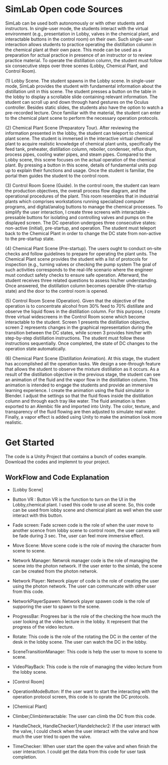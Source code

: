 # SimLab Open code Sources 

SimLab can be used both autonomously or with other students and instructors. In single-user
mode, the students interact with the virtual environment (e.g., presentation in Lobby, valves in
the chemical plant, and interactable buttons in the control room) on their own. Such single-user
interaction allows students to practice operating the distillation column in the chemical plant
at their own pace. This mode can be used as a preparation for actual practice in presence of an
instructor or to review practice material.
To operate the distillation column, the student must follow six consecutive steps over three
scenes (Lobby, Chemical Plant, and Control Room). 

(1) Lobby Scene. The student spawns in the Lobby scene. In single-user mode, SimLab provides
the student with fundamental information about the distillation unit in this scene.
The student presses a button on the table in the lobby to display a scrollable slide containing
relevant information. The student can scroll up and down through hand gestures on the Oculus
controller. Besides static slides, the students also have the option to watch a pre-recorded lecture.
Once familiar with the material, the student can enter to the chemical plant scene to perform
the necessary operation protocols.

(2) Chemical Plant Scene (Preparatory Tour). After reviewing the information presented in the
lobby, the student can teleport to chemical plant scene. The student is immersed
in the interactive virtual chemical plant to acquire realistic knowledge of chemical plant units,
specifically the feed tank, preheater, distillation column, reboiler, condenser, reflux drum, process
pipes, cooling water pipes, and steam pipes. Compared to the Lobby scene, this scene focuses
on the actual operation of the chemical plant. By pressing a button in this scene, details of
fundamental units pop up to explain their functions and usage. Once the student is familiar, the
portal then guides the student to the control room.

(3) Control Room Scene (Guide). In the control room, the student can learn the production
objectives, the overall process flow diagram, and the operational procedures of the plant. This
room resembles that in industrial plants which comprises workstations running specialized
computer programs, and digital/analog buttons to manage the chemical processes. To simplify
the user interaction, I create three screens with interactable – pressable buttons for isolating
and controlling valves and pumps on the displayed screen. The DC operation undergoes three
consecutive states: non-active (initial), pre-startup, and operation. The student must teleport
back to the Chemical Plant in order to change the DC state from non-active to the pre-startup
state.

(4) Chemical Plant Scene (Pre-startup). The users ought to conduct on-site checks and follow
guidelines to prepare for operating the plant units. The Chemical Plant scene provides the
student with a list of protocols for inspection (e.g., turning valves or checking the pump system The goal of such activities corresponds to the real-life scenario where the engineer must conduct
safety checks to ensure safe operation. Afterward, the student receives three related questions
to assess his/her understanding. Once answered, the distillation column becomes operable
(Pre-startup state) and the door to the control room is opened.

(5) Control Room Scene (Operation). Given that the objective of the operation is to concentrate
alcohol from 30% feed to 70% distillate and observe the liquid flows in the distillation column.
For this purpose, I create three virtual widescreens in the Control Room scene which become
interactable to the student. Screen 1 presents the distillation objective, screen 2
represents changes in the graphical representation during the transition between the DC states,
while screen 3 provides him/her with step-by-step distillation instructions. The student must
follow these instructions sequentially. Once completed, the state of DC changes to the operation
state automatically.

(6) Chemical Plant Scene (Distillation Animation). At this stage, the student has accomplished
all the operation tasks. We design a see-through feature that allows the student to observe the
mixture distillation as it occurs. As a result of the distillation objective in the previous stage, the
student can see an animation of the fluid and the vapor flow in the distillation column. This
animation is intended to engage the students and provide an immersive learning experience. I
create the animation using the fluid simulator in Blender. I adjust the settings so that the fluid
flows inside the distillation column and through each tray like water. The fluid animation is
then exported to an Alembic file and imported into Unity. The color, texture, and transparency of the fluid flowing are then adjusted to simulate real water. Finally, a vapor effect is added using
Unity to make the animation look more realistic.

# Get Started 
The code is a Unity Project that contains a bunch of codes example. Download the codes and implemnt to your project.

## WorkFlow and Code Explanation 

- [Lobby Scene] 

- Button VR : Button VR is the function to turn on the UI in the Lobby,chemical plant. I used this code to use all scene. So, this code can be used from lobby scene and chemical plant as well when the user interact with this button.
    
- Fade screen: Fade screen code is the role of when the user move to another scence from lobby scene to control room, the user camera will be fade during 3 sec. The, user can feel more immersive effect. 

- Move Scene: Move scene code is the role of moving the character from scene to scene.

- Network Manager: Netwrok manager code is the role of managing the scene into the photon network. If the user enter to the simlab, the scene can be created from the photon netwrok. 

- Network Player: Network player of code is the role of creating the user using the photon network. The user can communcate with other user from this code. 

- NetworkPlayerSpawen: Network player spawen code is the role of supporing the user to spawn to the scene.

- ProgressBar: Progrees bar is the role of the checking the how much the user looking
at the video lecture in the lobby. It represent that the progress of the video lecture.

- Rotate: This code is the role of the rotating the DC in the center of the desk in the lobby scene. The user can watch the DC in the lobby.  

- SceneTransitionManager: This code is help the user to move to scene to scene.

- VideoPlayBack: This code is the role of managing the video lecture from the lobby scene. 



- [Control Room] 

- OperationModeButton: If the user want to start the interacting with the operation protocol screen, this code is to oprate the DC protocols. 

- [Chemical Plant] 

- Climber,Climbinteractable: The user can climb the DC from this code. 

- HandleCheck, HandleChecker1,Handelcheckr2: If the user interact with the valve, I could check when the user interact with the valve and how much the user tried to open the valve. 

- TimeChecker: When user start the open the valve and when finish the user interaction. I could get the data from this code for user task completion.
